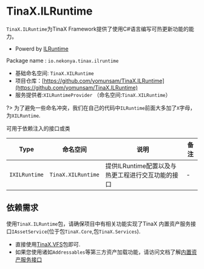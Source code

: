 # TinaX.ILRuntime

`TinaX.ILRuntime`为TinaX Framework提供了使用C#语言编写可热更新功能的能力。

- Powerd by [ILRuntime](https://github.com/Ourpalm/ILRuntime)

Package name : `io.nekonya.tinax.ilruntime`

- 基础命名空间: `TinaX.XILRuntime`
- 项目仓库：[https://github.com/yomunsam/TinaX.ILRuntime](https://github.com/yomunsam/TinaX.ILRuntime)
- 服务提供者:`XILRuntimeProvider` （命名空间:`TinaX.XILRuntime`）

?> 为了避免一些命名冲突，我们在自己的代码中`ILRuntime`前面大多加了`X`字母，为`XILRuntime`.

可用于依赖注入的接口或类

|   Type    |  命名空间  |   说明    |   备注    |
|-----------|-----------|-----------|-----------|
|`IXILRuntime`|`TinaX.XILRuntime`| 提供ILRuntime配置以及与热更工程进行交互功能的接口 | - |

## 依赖需求

使用`TinaX.ILRuntime`包，请确保项目中有相关功能实现了TinaX 内置资产服务接口`IAssetService`(位于包`TinaX.Core`,包`TinaX.Services`).

- 直接使用[TinaX.VFS](/cmn-hans/vfs/README.md)包即可.
- 如果您使用诸如`Addressables`等第三方资产加载功能，请访问文档了解[内置资产服务接口](/cmn-hans/core/manual/IAssetService.md)


